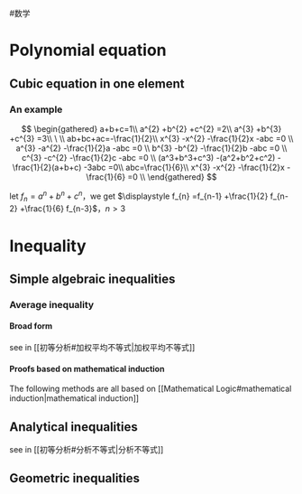 #数学

# Polynomial equation

## Cubic equation in one element

### An example

$$
\begin{gathered}
a+b+c=1\\
a^{2} +b^{2} +c^{2} =2\\
a^{3} +b^{3} +c^{3} =3\\
\ \\
ab+bc+ac=-\frac{1}{2}\\
x^{3} -x^{2} -\frac{1}{2}x -abc =0 \\
a^{3} -a^{2} -\frac{1}{2}a -abc =0 \\
b^{3} -b^{2} -\frac{1}{2}b -abc =0 \\
c^{3} -c^{2} -\frac{1}{2}c -abc =0 \\
(a^3+b^3+c^3) -(a^2+b^2+c^2) -\frac{1}{2}(a+b+c) -3abc =0\\
abc=\frac{1}{6}\\
x^{3} -x^{2} -\frac{1}{2}x -\frac{1}{6} =0 \\
\end{gathered}
$$

let $\displaystyle f_{n} =a^{n} +b^{n} +c^{n}$，we get $\displaystyle f_{n} =f_{n-1} +\frac{1}{2} f_{n-2} +\frac{1}{6} f_{n-3}$，$\displaystyle n >3$

# Inequality

## Simple algebraic inequalities

### Average inequality

#### Broad form

see in [[初等分析#加权平均不等式|加权平均不等式]]

#### Proofs based on mathematical induction

The following methods are all based on [[Mathematical Logic#mathematical induction|mathematical induction]]

## Analytical inequalities

see in [[初等分析#分析不等式|分析不等式]]

## Geometric inequalities
